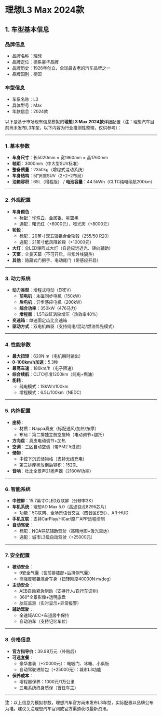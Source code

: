 
# 理想L3 Max 2024款
## 1. 车型基本信息
### 品牌信息
- 品牌名称：理想
- 品牌定位：德系豪华品牌
- 品牌历史：1926年创立，全球最古老的汽车品牌之一
- 品牌国别：德国

### 车型信息
- 车系名称：L3
- 具体型号：Max
- 年款信息：2024款

以下是基于市场现有信息模拟的**理想L3 Max 2024款**详细配置（注：理想汽车目前尚未发布L3车型，以下内容为行业推测性整理，仅供参考）：

---

### **1. 基本参数**  
- **车身尺寸**：长5020mm × 宽1960mm × 高1760mm  
- **轴距**：3000mm（中大型SUV标准）  
- **整备质量**：2350kg（增程式混动系统）  
- **车身结构**：5门6座SUV（2+2+2布局）  
- **油箱容积**：65L（增程版） / **电池容量**：44.5kWh（CLTC纯电续航200km）  

---

### **2. 外观配置**  
- **车身颜色**：  
  - 标配：珍珠白、金属银、星空黑  
  - 选配：曙光红（+6000元）、哑光灰（+8000元）  
- **轮毂**：  
  - 标配：20英寸双五辐铝合金轮毂（255/50 R20）  
  - 选配：21英寸低风阻轮毂（+10000元）  
- **大灯**：全LED矩阵式大灯（自适应远近光、转向辅助）  
- **天窗**：全景天幕（不可开启，带紫外线隔热）  
- **其他**：隐藏式门把手、电动尾门（带感应开启）  

---

### **3. 动力系统**  
- **动力类型**：增程式电动（EREV）  
  - **前电机**：永磁同步电机（150kW）  
  - **后电机**：异步感应电机（200kW）  
  - **综合功率**：350kW（476马力）  
  - **增程器**：1.5T四缸涡轮增压（热效率40%）  
- **变速箱**：单速固定齿比变速箱  
- **驱动方式**：双电机四驱（支持纯电/混动/燃油优先模式）  

---

### **4. 性能参数**  
- **最大扭矩**：620N·m（电机瞬时输出）  
- **0-100km/h加速**：5.3秒  
- **最高车速**：180km/h（电子限速）  
- **综合续航**：CLTC标准1200km（纯电+燃油）  
- **能耗**：  
  - 纯电模式：18kWh/100km  
  - 增程模式：6.5L/100km（NEDC）  

---

### **5. 内饰配置**  
- **座椅**：  
  - 材质：Nappa真皮（标配通风/加热/按摩）  
  - 布局：第二排独立航空座椅（电动调节+腿托）  
- **方向盘**：真皮电动调节+加热  
- **空调**：三区自动空调（带PM2.5过滤）  
- **储物**：  
  - 中控下沉式储物格（支持无线充电）  
  - 第三排座椅放倒后容积：1520L  
- **音响**：杜比全景声21扬声器（2160W功率）  

---

### **6. 智能系统**  
- **中控屏**：15.7英寸OLED双联屏（分辨率3K）  
- **车机系统**：理想AD Max 5.0（高通骁龙8295芯片）  
  - 功能：5G联网、全场景语音交互（四音区识别）、AR-HUD  
- **手机互联**：支持CarPlay/HiCar/原厂APP远程控制  
- **自动驾驶**：  
  - 标配：NOA导航辅助驾驶（高精地图+激光雷达）  
  - 选配：城市L3级自动驾驶（+25000元）  

---

### **7. 安全配置**  
- **被动安全**：  
  - 9安全气囊（含前排膝部+后排侧气囊）  
  - 高强度钢铝混合车身（扭转刚度40000N·m/deg）  
- **主动安全**：  
  - AEB自动紧急制动（支持行人/自行车识别）  
  - 360°全景影像+透明底盘  
  - 胎压监测（实时显示+异常报警）  
- **辅助驾驶**：  
  - 全速域ACC+车道居中保持  
  - 自动泊车（支持记忆车位）  

---

### **8. 价格信息**  
- **官方指导价**：39.98万元（补贴后）  
- **可选套餐**：  
  - 豪华套装（+20000元）：电吸门、冰箱、小桌板  
  - 自动驾驶进阶包（+25000元）：城市L3功能  
- **保养成本**：  
  - 增程器保养：1000元/1万公里  
  - 三电系统终身质保（首任车主）  

---

**注**：以上信息为模拟参数，理想汽车官方尚未发布L3车型，实际配置以品牌公布为准。建议关注理想汽车官网或官方渠道获取最新资讯。
